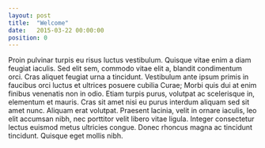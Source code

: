 ```yaml
---
layout: post
title:  "Welcome"
date:   2015-03-22 00:00:00
position: 0
---
```

Proin pulvinar turpis eu risus luctus vestibulum. Quisque vitae enim a diam feugiat iaculis. Sed elit sem, commodo vitae elit a, blandit condimentum orci. Cras aliquet feugiat urna a tincidunt. Vestibulum ante ipsum primis in faucibus orci luctus et ultrices posuere cubilia Curae; Morbi quis dui at enim finibus venenatis non in odio. Etiam turpis purus, volutpat ac scelerisque in, elementum et mauris. Cras sit amet nisi eu purus interdum aliquam sed sit amet nunc. Aliquam erat volutpat. Praesent lacinia, velit in ornare iaculis, leo elit accumsan nibh, nec porttitor velit libero vitae ligula. Integer consectetur lectus euismod metus ultricies congue. Donec rhoncus magna ac tincidunt tincidunt. Quisque eget mollis nibh.